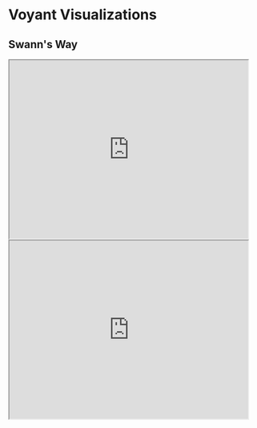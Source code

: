 # Voyant Visualizations

## Swann's Way

<!--	Exported from Voyant Tools (voyant-tools.org).
The iframe src attribute below uses a relative protocol to better function with both
http and https sites, but if you're embedding this into a local web page (file protocol)
you should add an explicit protocol (https if you're using voyant-tools.org, otherwise
it depends on this server.
Feel free to change the height and width values or other styling below: -->
<iframe style='width: 477px; height: 356px;' src='https://voyant-tools.org/tool/Bubblelines/?bins=20&query=gilberte*&query=gilberte&query=odette*&query=mother*&docId=8ac3aa2258c07c24e4580cc47729f79a&corpus=9ec9975150b4c881011d79e071cd328c'></iframe>

<!--	Exported from Voyant Tools (voyant-tools.org).
The iframe src attribute below uses a relative protocol to better function with both
http and https sites, but if you're embedding this into a local web page (file protocol)
you should add an explicit protocol (https if you're using voyant-tools.org, otherwise
it depends on this server.
Feel free to change the height and width values or other styling below: -->
<iframe style='width: 477px; height: 356px;' src='https://voyant-tools.org/tool/Knots/?query=time*&query=time&query=place*&query=love*&query=window*&docId=8ac3aa2258c07c24e4580cc47729f79a&corpus=9ec9975150b4c881011d79e071cd328c'></iframe>
